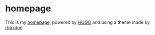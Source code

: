 # homepage
This is my [homepage](https://nauar.info/), powered by [HUGO](https://gohugo.io/) and using a theme made by [rhazdon](https://github.com/rhazdon).
